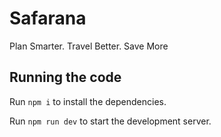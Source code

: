 
  # Safarana
  Plan Smarter. Travel Better. Save More

  
  ## Running the code

  Run `npm i` to install the dependencies.

  Run `npm run dev` to start the development server.
  
